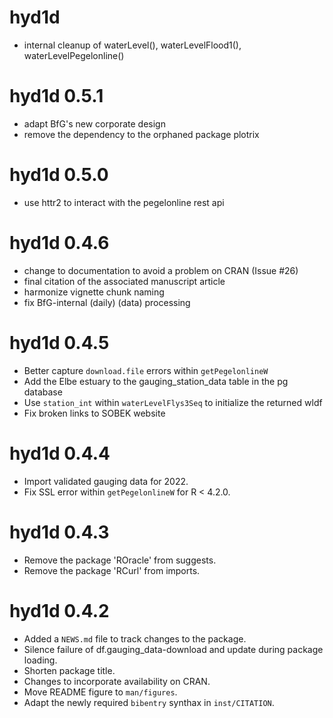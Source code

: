 # hyd1d

* internal cleanup of waterLevel(), waterLevelFlood1(), waterLevelPegelonline()

# hyd1d 0.5.1

* adapt BfG's new corporate design
* remove the dependency to the orphaned package plotrix

# hyd1d 0.5.0

* use httr2 to interact with the pegelonline rest api

# hyd1d 0.4.6

* change to documentation to avoid a problem on CRAN (Issue #26)
* final citation of the associated manuscript article
* harmonize vignette chunk naming
* fix BfG-internal (daily) (data) processing

# hyd1d 0.4.5

* Better capture `download.file` errors within `getPegelonlineW`
* Add the Elbe estuary to the gauging_station_data table in the pg database
* Use `station_int` within `waterLevelFlys3Seq` to initialize the returned wldf
* Fix broken links to SOBEK website

# hyd1d 0.4.4

* Import validated gauging data for 2022.
* Fix SSL error within `getPegelonlineW` for R < 4.2.0.

# hyd1d 0.4.3

* Remove the package 'ROracle' from suggests.
* Remove the package 'RCurl' from imports.

# hyd1d 0.4.2

* Added a `NEWS.md` file to track changes to the package.
* Silence failure of df.gauging_data-download and update during package loading.
* Shorten package title.
* Changes to incorporate availability on CRAN.
* Move  README figure to `man/figures`.
* Adapt the newly required `bibentry` synthax in `inst/CITATION`.
